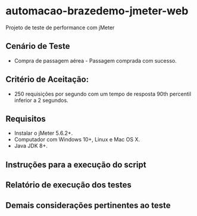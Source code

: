 # automacao-brazedemo-jmeter-web
Projeto de teste de performance com jMeter

## Cenário de Teste

* Compra de passagem aérea - Passagem comprada com sucesso.

## Critério de Aceitação:

* 250 requisições por segundo com um tempo de resposta 90th percentil inferior a 2 segundos.

## Requisitos

- Instalar o jMeter 5.6.2+.
- Computador com Windows 10+, Linux e Mac OS X.
- Java JDK 8+.

## Instruções para a execução do script

## Relatório de execução dos testes

## Demais considerações pertinentes ao teste
